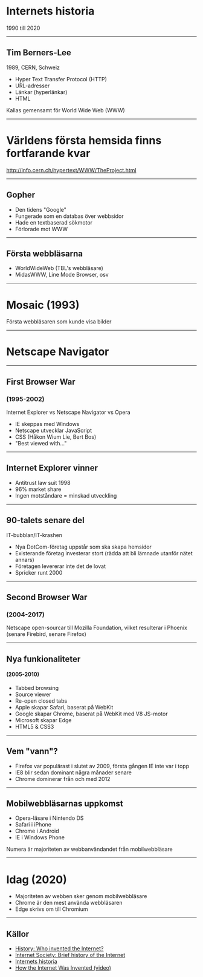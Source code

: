 # Internets historia

1990 till 2020

---

## Tim Berners-Lee

1989, CERN, Schweiz

- Hyper Text Transfer Protocol (HTTP)
- URL-adresser
- Länkar (hyperlänkar)
- HTML

Kallas gemensamt för World Wide Web (WWW)

---

# Världens första hemsida finns fortfarande kvar

http://info.cern.ch/hypertext/WWW/TheProject.html

---

## Gopher

- Den tidens "Google"
- Fungerade som en databas över webbsidor
- Hade en textbaserad sökmotor
- Förlorade mot WWW

---

## Första webbläsarna

- WorldWideWeb (TBL's webbläsare)
- MidasWWW, Line Mode Browser, osv

---

# Mosaic (1993)

Första webbläsaren som kunde visa bilder

---

# Netscape Navigator

---

## First Browser War

### (1995-2002)

Internet Explorer vs Netscape Navigator vs Opera

- IE skeppas med Windows
- Netscape utvecklar JavaScript
- CSS (Håkon Wium Lie, Bert Bos)
- "Best viewed with..."

---

## Internet Explorer vinner

- Antitrust law suit 1998
- 96% market share
- Ingen motståndare = minskad utveckling

---

## 90-talets senare del

IT-bubblan/IT-krashen

- Nya DotCom-företag uppstår som ska skapa hemsidor
- Existerande företag investerar stort (rädda att bli lämnade utanför nätet annars)
- Företagen levererar inte det de lovat
- Spricker runt 2000

---

## Second Browser War

### (2004-2017)

Netscape open-sourcar till Mozilla Foundation, vilket resulterar i Phoenix (senare Firebird, senare Firefox)

---

## Nya funkionaliteter

#### (2005-2010)

- Tabbed browsing
- Source viewer
- Re-open closed tabs
- Apple skapar Safari, baserat på WebKit
- Google skapar Chrome, baserat på WebKit med V8 JS-motor
- Microsoft skapar Edge
- HTML5 & CSS3

---

## Vem "vann"?

- Firefox var populärast i slutet av 2009, första gången IE inte var i topp
- IE8 blir sedan dominant några månader senare
- Chrome dominerar från och med 2012

---

## Mobilwebbläsarnas uppkomst

- Opera-läsare i Nintendo DS
- Safari i iPhone
- Chrome i Android
- IE i Windows Phone

Numera är majoriteten av webbanvändandet från mobilwebbläsare

---

# Idag (2020)

- Majoriteten av webben sker genom mobilwebbläsare
- Chrome är den mest använda webbläsaren
- Edge skrivs om till Chromium

---

## Källor

- [History: Who invented the Internet?](https://www.history.com/news/who-invented-the-internet)
- [Internet Society: Brief history of the Internet](https://www.internetsociety.org/internet/history-internet/brief-history-internet/)
- [Internets historia](https://www.internetmuseum.se/berattelsen-om-internets-historia/)
- [How the Internet Was Invented (video)](https://www.youtube.com/watch?v=1UStbvRnwmQ)
